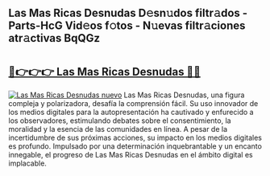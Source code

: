 ## Las Mas Ricas Desnudas D𝚎sn𝚞dos filtr𝚊dos - Parts-HcG Vid𝚎os f𝚘tos - N𝚞evas filtr𝚊ciones atr𝚊ctivas BqQGz

# <h2><a href="http://mb2d8z.tromn.icu/?c=Las+Mas+Ricas+Desnudas">🔗👉👉👉 Las Mas Ricas Desnudas 🔗🔗</a></h2>

[![Las Mas Ricas Desnudas nuevo](https://i.imgur.com/pEAQMta.gif)](http://mb2d8z.tromn.icu/?c=Las+Mas+Ricas+Desnudas)
Las Mas Ricas Desnudas, una figura compleja y polarizadora, desafía la comprensión fácil. Su uso innovador de los medios digitales para la autopresentación ha cautivado y enfurecido a los observadores, estimulando debates sobre el consentimiento, la moralidad y la esencia de las comunidades en línea. A pesar de la incertidumbre de sus próximas acciones, su impacto en los medios digitales es profundo. Impulsado por una determinación inquebrantable y un encanto innegable, el progreso de Las Mas Ricas Desnudas en el ámbito digital es implacable.
